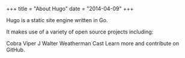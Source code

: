 +++ title = "About Hugo" date = "2014-04-09" +++

Hugo is a static site engine written in Go.

It makes use of a variety of open source projects including:

Cobra
Viper
J Walter Weatherman
Cast
Learn more and contribute on GitHub.
